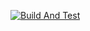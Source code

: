 [![Build And Test](https://github.com/shaakib99/cache-fastapi/actions/workflows/build_and_test.yml/badge.svg)](https://github.com/shaakib99/cache-fastapi/actions/workflows/build_and_test.yml)
